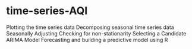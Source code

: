 # time-series-AQI

Plotting the time series data 
Decomposing seasonal time series data
Seasonally Adjusting 
Checking for non-stationarity
Selecting a Candidate ARIMA Model
Forecasting and building a predictive model using R
